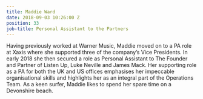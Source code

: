 ```yaml
---
title: Maddie Ward
date: 2018-09-03 10:26:00 Z
position: 33
job-title: Personal Assistant to the Partners
---
```


Having previously worked at Warner Music, Maddie moved on to a PA role at Xaxis where she supported three of the company’s Vice Presidents. In early 2018 she then secured a role as Personal Assistant to The Founder and Partner of Listen Up, Luke Neville and James Mack. Her supporting role as a PA for both the UK and US offices emphasises her impeccable organisational skills and highlights her as an integral part of the Operations Team. As a keen surfer, Maddie likes to spend her spare time on a Devonshire beach. 